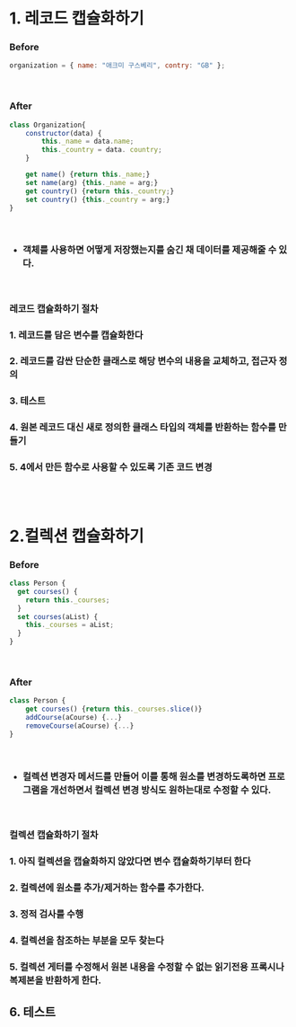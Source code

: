 # 1. 레코드 캡슐화하기

### Before

```javascript
organization = { name: "애크미 구스베리", contry: "GB" };
```

<br/>

### After

```javascript
class Organization{
    constructor(data) {
        this._name = data.name;
        this._country = data. country;
    }

    get name() {return this._name;}
    set name(arg) {this._name = arg;}
    get country() {return this._country;}
    set country() {this._country = arg;}
}
```

<br/>

- ### 객체를 사용하면 어떻게 저장했는지를 숨긴 채 데이터를 제공해줄 수 있다.

<br/>

### 레코드 캡슐화하기 절차

### 1. 레코드를 담은 변수를 캡슐화한다

### 2. 레코드를 감싼 단순한 클래스로 해당 변수의 내용을 교체하고, 접근자 정의

### 3. 테스트

### 4. 원본 레코드 대신 새로 정의한 클래스 타입의 객체를 반환하는 함수를 만들기

### 5. 4에서 만든 함수로 사용할 수 있도록 기존 코드 변경

<br/>
<br/>

# 2.컬렉션 캡슐화하기

### Before

```javascript
class Person {
  get courses() {
    return this._courses;
  }
  set courses(aList) {
    this._courses = aList;
  }
}
```

<br/>

### After

```javascript
class Person {
    get courses() {return this._courses.slice()}
    addCourse(aCourse) {...}
    removeCourse(aCourse) {...}
}
```

<br/>

- ### 컬렉션 변경자 메서드를 만들어 이를 통해 원소를 변경하도록하면 프로그램을 개선하면서 컬렉션 변경 방식도 원하는대로 수정할 수 있다.

<br/>

### 컬렉션 캡슐화하기 절차

### 1. 아직 컬렉션을 캡슐화하지 않았다면 변수 캡슐화하기부터 한다

### 2. 컬렉션에 원소를 추가/제거하는 함수를 추가한다.

### 3. 정적 검사를 수행

### 4. 컬렉션을 참조하는 부분을 모두 찾는다

### 5. 컬렉션 게터를 수정해서 원본 내용을 수정할 수 없는 읽기전용 프록시나 복제본을 반환하게 한다.

## 6. 테스트
